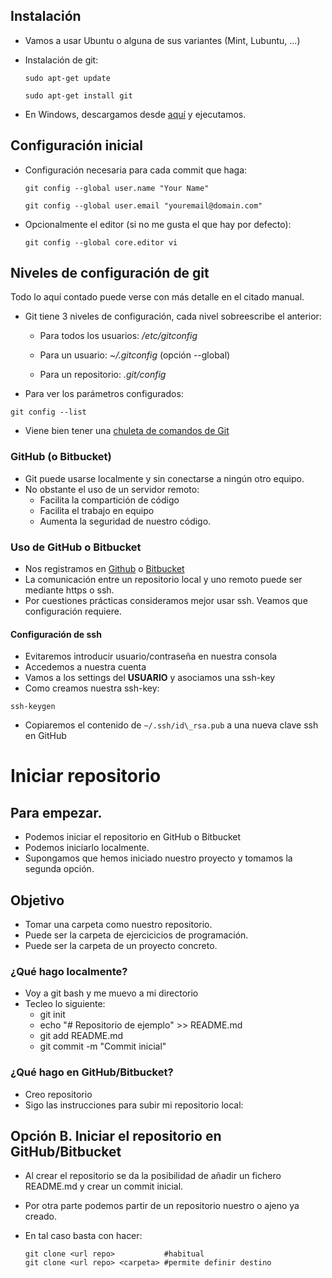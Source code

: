 ## Instalación
* Vamos a usar Ubuntu o alguna de sus variantes (Mint, Lubuntu, ...)
* Instalación de git:

  ```
  sudo apt-get update

  sudo apt-get install git
  ``` 
* En Windows, descargamos desde [aquí](https://git-scm.com/download/win) y ejecutamos.


## Configuración inicial

* Configuración necesaria para cada commit que haga:

  ```
  git config --global user.name "Your Name"

  git config --global user.email "youremail@domain.com"
  ```

* Opcionalmente el editor \(si no me gusta el que hay por defecto\):

  ```
  git config --global core.editor vi
  ```


## Niveles de configuración de git

Todo lo aquí contado puede verse con más detalle en el citado manual.

* Git tiene 3 niveles de configuración, cada nivel sobreescribe el anterior:

  * Para todos los usuarios: _/etc/gitconfig_

  * Para un usuario: _~/.gitconfig_ \(opción --global\)

  * Para un repositorio: _.git/config_


* Para ver los parámetros configurados:

```
git config --list
```

* Viene bien tener una [chuleta de comandos de Git](https://services.github.com/kit/downloads/github-git-cheat-sheet.pdf)



### GitHub \(o Bitbucket\)
- Git puede usarse localmente y sin conectarse a ningún otro equipo.
- No obstante el uso de un servidor remoto:
    - Facilita la compartición de código
    - Facilita el trabajo en equipo
    - Aumenta la seguridad de nuestro código.


### Uso de GitHub o Bitbucket
* Nos registramos en [Github](https://github.com/) o [Bitbucket](https://bitbucket.org)
* La comunicación entre un repositorio local y uno remoto puede ser mediante https o ssh.
* Por cuestiones prácticas consideramos mejor usar ssh. Veamos que configuración requiere.


#### Configuración de ssh
* Evitaremos introducir usuario/contraseña en nuestra consola
* Accedemos a nuestra cuenta
* Vamos a los settings del __USUARIO__ y asociamos una ssh-key
* Como creamos nuestra ssh-key:

```
ssh-keygen
```

* Copiaremos el contenido de  `~/.ssh/id\_rsa.pub`  a una nueva clave ssh en GitHub



# Iniciar repositorio
## Para empezar.

- Podemos iniciar el repositorio en GitHub o Bitbucket
- Podemos iniciarlo localmente.
- Supongamos que hemos iniciado nuestro proyecto y tomamos la segunda opción.


## Objetivo
- Tomar una carpeta como nuestro repositorio.
- Puede ser la carpeta de ejercicicios de programación.
- Puede ser la carpeta de un proyecto concreto.


### ¿Qué hago localmente?
- Voy a git bash y me muevo a mi directorio
- Tecleo lo siguiente:
	- git init
	- echo "# Repositorio de ejemplo" >> README.md
	- git add README.md
	- git commit -m "Commit inicial"
	
### ¿Qué hago en GitHub/Bitbucket?

- Creo repositorio
- Sigo las instrucciones para subir mi repositorio local:


## Opción B. Iniciar el repositorio en GitHub/Bitbucket

- Al crear el repositorio se da la posibilidad de añadir un fichero README.md y crear un commit inicial.
- Por otra parte podemos partir de un repositorio nuestro o ajeno ya creado.
- En tal caso basta con hacer:

    ```
    git clone <url repo>           #habitual
    git clone <url repo> <carpeta> #permite definir destino
    ```


    